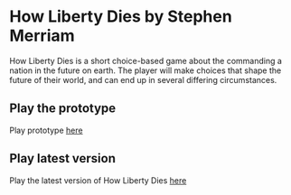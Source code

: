 # How Liberty Dies by Stephen Merriam

How Liberty Dies is a short choice-based game about the commanding a nation in the future on earth. The player will make choices that shape the future of their world, and can end up in several differing circumstances.

## Play the prototype

Play prototype [here](https://steveohio.github.io/HLD/prototype/How_Liberty_Dies.html)

## Play latest version

Play the latest version of How Liberty Dies [here](https://steveohio.github.io/HLD/submitted/How_Liberty_Dies.html)
